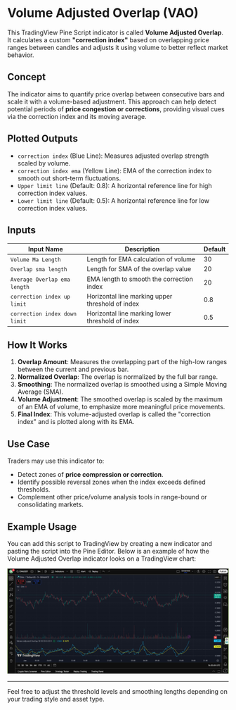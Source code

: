 # Volume Adjusted Overlap (VAO)

This TradingView Pine Script indicator is called **Volume Adjusted Overlap**. It calculates a custom **"correction index"** based on overlapping price ranges between candles and adjusts it using volume to better reflect market behavior.

## Concept

The indicator aims to quantify price overlap between consecutive bars and scale it with a volume-based adjustment. This approach can help detect potential periods of **price congestion or corrections**, providing visual cues via the correction index and its moving average.

## Plotted Outputs

- `correction index` (Blue Line): Measures adjusted overlap strength scaled by volume.
- `correction index ema` (Yellow Line): EMA of the correction index to smooth out short-term fluctuations.
- `Upper limit line` (Default: 0.8): A horizontal reference line for high correction index values.
- `Lower limit line` (Default: 0.5): A horizontal reference line for low correction index values.

## Inputs

| Input Name                   | Description                                           | Default |
|-----------------------------|-------------------------------------------------------|---------|
| `Volume Ma Length`          | Length for EMA calculation of volume                 | 30      |
| `Overlap sma length`        | Length for SMA of the overlap value                  | 20      |
| `Average Overlap ema length`| EMA length to smooth the correction index            | 20      |
| `correction index up limit` | Horizontal line marking upper threshold of index     | 0.8     |
| `correction index down limit`| Horizontal line marking lower threshold of index   | 0.5     |

## How It Works

1. **Overlap Amount**: Measures the overlapping part of the high-low ranges between the current and previous bar.
2. **Normalized Overlap**: The overlap is normalized by the full bar range.
3. **Smoothing**: The normalized overlap is smoothed using a Simple Moving Average (SMA).
4. **Volume Adjustment**: The smoothed overlap is scaled by the maximum of an EMA of volume, to emphasize more meaningful price movements.
5. **Final Index**: This volume-adjusted overlap is called the "correction index" and is plotted along with its EMA.

## Use Case

Traders may use this indicator to:

- Detect zones of **price compression or correction**.
- Identify possible reversal zones when the index exceeds defined thresholds.
- Complement other price/volume analysis tools in range-bound or consolidating markets.

## Example Usage

You can add this script to TradingView by creating a new indicator and pasting the script into the Pine Editor.
Below is an example of how the Volume Adjusted Overlap indicator looks on a TradingView chart:

![image](./image.png)


---

Feel free to adjust the threshold levels and smoothing lengths depending on your trading style and asset type.

